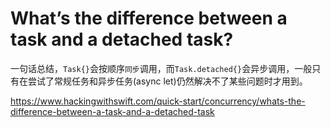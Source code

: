# What’s the difference between a task and a detached task?

一句话总结，`Task{}`会按顺序`同步`调用，而`Task.detached{}`会异步调用，一般只有在尝试了常规任务和异步任务(async let)仍然解决不了某些问题时才用到。

https://www.hackingwithswift.com/quick-start/concurrency/whats-the-difference-between-a-task-and-a-detached-task
